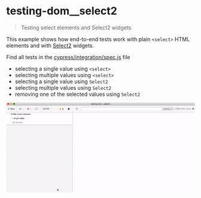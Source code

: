 # testing-dom__select2
> Testing select elements and Select2 widgets

This example shows how end-to-end tests work with plain `<select>` HTML elements and with  [Select2](https://select2.org/) widgets.

Find all tests in the [cypress/integration/spec.js](cypress/integration/spec.js) file

- selecting a single value using `<select>`
- selecting multiple values using `<select>`
- selecting a single value using `Select2`
- selecting multiple values using `Select2`
- removing one of the selected values using `Select2`

![demo](images/demo.gif)
